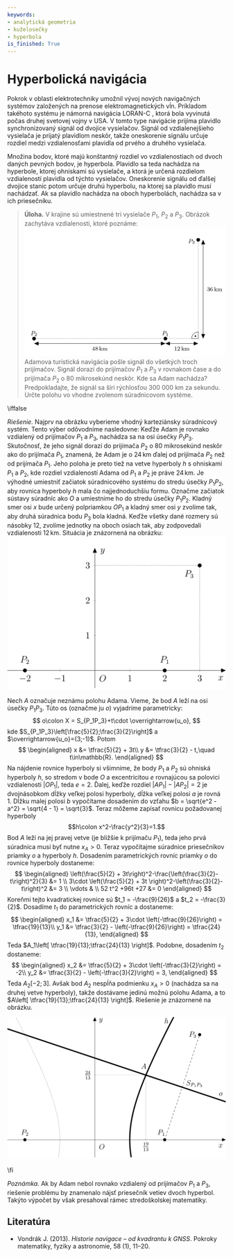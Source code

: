 ```yaml
---
keywords:
- analytická geometria
- kuželosečky
- hyperbola
is_finished: True
---
```


# Hyperbolická navigácia

Pokrok v oblasti elektrotechniky umožnil vývoj nových navigačných systémov založených na prenose elektromagnetických vĺn. Príkladom takéhoto systému je námorná navigácia LORAN-C , ktorá bola vyvinutá počas druhej svetovej vojny v USA. V tomto type navigácie prijíma plavidlo synchronizovaný signál od dvojice vysielačov. Signál od vzdialenejšieho vysielača je prijatý plavidlom neskôr, takže oneskorenie signálu určuje rozdiel medzi vzdialenosťami plavidla od prvého a druhého vysielača.

Množina bodov, ktoré majú konštantný rozdiel vo vzdialenostiach od dvoch daných pevných bodov, je hyperbola. Plavidlo sa teda nachádza na hyperbole, ktorej ohniskami sú vysielače, a ktorá je určená rozdielom vzdialeností plavidla od týchto vysielačov. Oneskorenie signálu od ďalšej dvojice staníc potom určuje druhú hyperbolu, na ktorej sa plavidlo musí nachádzať. Ak sa plavidlo nachádza na oboch hyperbolách, nachádza sa v ich priesečníku.

> **Úloha.** V krajine sú umiestnené tri vysielače $P_1$, $P_2$ a $P_3$.
> Obrázok zachytáva vzdialenosti, ktoré poznáme:
> ![Zadanie úlohy](math4you_00019_a.jpg)
> Adamova turistická navigácia pošle signál do všetkých troch prijímačov.
> Signál dorazí do prijímačov $P_1$ a $P_3$ v rovnakom čase
> a do prijímača $P_2$ o 80 mikrosekúnd neskôr. 
> Kde sa Adam nachádza?
> Predpokladajte, že signál sa šíri rýchlosťou 300 000 km za sekundu.
> Určte polohu vo vhodne zvolenom súradnicovom systéme.

\iffalse

*Riešenie.* Najprv na obrázku vyberieme vhodný karteziánsky súradnicový systém.
Tento výber odôvodníme nasledovne: Keďže Adam je rovnako vzdialený od prijímačov $P_1$ a $P_3$, nachádza sa na osi úsečky $P_1P_3$.
Skutočnosť, že jeho signál dorazí do prijímača $P_2$ o 80 mikrosekúnd neskôr ako do prijímača $P_1$, znamená, že Adam je o $24\,\text{km}$ ďalej od prijímača $P_2$ než od prijímača $P_1$.
Jeho poloha je preto tiež na vetve hyperboly $h$ s ohniskami $P_1$ a $P_2$, kde rozdiel vzdialeností Adama od $P_1$ a $P_2$ je práve $24\,\text{km}$.
Je výhodné umiestniť začiatok súradnicového systému do stredu úsečky $P_1P_2$, aby rovnica hyperboly $h$ mala čo najjednoduchšiu formu.
Označme začiatok sústavy súradníc ako $O$
a umiestnime ho do stredu úsečky $P_1P_2$.
Kladný smer osi $x$ bude určený polpriamkou $OP_1$
a kladný smer osi $y$ zvolíme tak, aby druhá súradnica bodu $P_3$ bola kladná.
Keďže všetky dané rozmery sú násobky $12$,
zvolíme jednotky na oboch osiach tak,
aby zodpovedali vzdialenosti $12\,\text{km}$.
Situácia je znázornená na obrázku:
![Zavedenie súradnicovej sústavy](math4you_00019_b.jpg)

Nech $A$ označuje neznámu polohu Adama.
Vieme, že bod $A$ leží na osi úsečky $P_1P_3$. Túto os (označme ju $o$) vyjadríme parametricky:
$$
o\colon X = S_{P_1P_3}+t\cdot \overrightarrow{u_o},
$$ 
kde $S_{P_1P_3}\left[\frac{5}{2};\frac{3}{2}\right]$
a $\overrightarrow{u_o}=(3;-1)$. Potom
$$
\begin{aligned}
x &= \tfrac{5}{2} + 3t\\
y &= \tfrac{3}{2} - t,\quad t\in\mathbb{R}.
\end{aligned}
$$
Na nájdenie rovnice hyperboly si všimnime, že body $P_1$ a $P_2$ sú ohniská hyperboly $h$,
so stredom v bode $O$ a excentricitou $e$ rovnajúcou sa polovici vzdialenosti $|OP_1|$, teda $e=2$. Ďalej,
keďže rozdiel $|AP_1| - |AP_2| = 2$ je dvojnásobkom dĺžky veľkej polosi hyperboly, dĺžka veľkej polosi $a$ je rovná $1$.
Dĺžku malej polosi $b$ vypočítame dosadením do vzťahu
$b = \sqrt{e^2 - a^2} = \sqrt{4 - 1} = \sqrt{3}$.
Teraz môžeme zapísať rovnicu požadovanej hyperboly
$$h\colon x^2-\frac{y^2}{3}=1.$$
Bod $A$ leží na jej pravej vetve (je bližšie k prijímaču $P_1$),
teda jeho prvá súradnica musí byť nutne $x_A > 0$.
Teraz vypočítajme súradnice priesečníkov
priamky $o$ a hyperboly $h$.
Dosadením parametrických rovníc priamky $o$
do rovnice hyperboly dostaneme:
$$
\begin{aligned}
\left(\frac{5}{2} + 3t\right)^2-\frac{\left(\frac{3}{2}-t\right)^2}{3} &= 1 \\
3\cdot \left(\frac{5}{2} + 3t \right)^2-\left(\frac{3}{2}-t\right)^2 &= 3 \\
\vdots & \\
52 t^2 +96t +27 &= 0 
\end{aligned}
$$
Koreňmi tejto kvadratickej rovnice sú $t_1 = -\frac{9}{26}$ a $t_2 = -\frac{3}{2}$. Dosadíme $t_1$ do parametrických rovníc a dostaneme:
$$
\begin{aligned}
x_1 &= \tfrac{5}{2} + 3\cdot \left(-\tfrac{9}{26}\right) = \tfrac{19}{13}\\
y_1 &= \tfrac{3}{2} - \left(-\tfrac{9}{26}\right) = \tfrac{24}{13},
\end{aligned}
$$
Teda $A_1\left[ \tfrac{19}{13};\tfrac{24}{13} \right]$. Podobne, dosadením $t_2$ dostaneme:
$$
\begin{aligned}
x_2 &= \tfrac{5}{2} + 3\cdot \left(-\tfrac{3}{2}\right) = -2\\
y_2 &= \tfrac{3}{2} - \left(-\tfrac{3}{2}\right) = 3,
\end{aligned}
$$
Teda $A_2 \left[ -2;3 \right]$.
Avšak bod $A_2$ nespĺňa podmienku $x_A > 0$ (nachádza sa na druhej vetve hyperboly),
takže dostávame jedinú možnú polohu Adama,
a to $A\left[ \tfrac{19}{13};\tfrac{24}{13} \right]$.
Riešenie je znázornené na obrázku.

![Riešenie úlohy](math4you_00019_c.jpg)

\fi

*Poznámka.* Ak by Adam nebol rovnako vzdialený od prijímačov $P_1$ a $P_3$,
riešenie problému by znamenalo nájsť priesečník vetiev dvoch hyperbol.
Takýto výpočet by však presahoval rámec stredoškolskej matematiky.

## Literatúra

* Vondrák J. (2013). *Historie navigace – od kvadrantu k GNSS*. Pokroky matematiky, fyziky a astronomie, 58 (1), 11–20.

